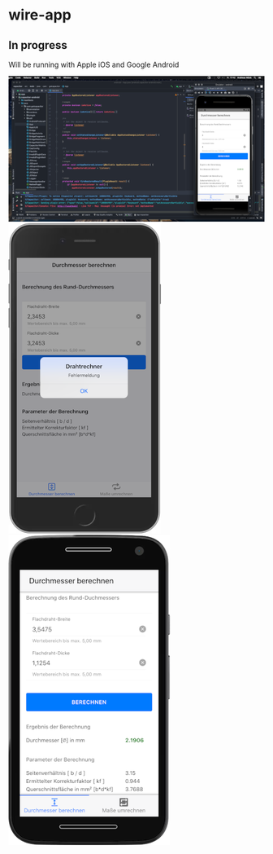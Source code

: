 # wire-app

## In progress

Will be running with Apple iOS and Google Android

![alt](studio.png) ![alt](ios.png) ![alt](android.png)
